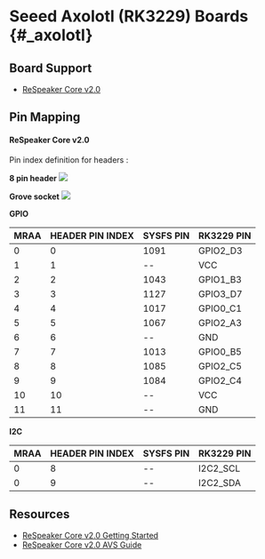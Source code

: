 Seeed Axolotl (RK3229) Boards    {#_axolotl}
=============================



Board Support
------------

- [ReSpeaker Core v2.0](http://respeaker.io)


Pin Mapping
--------------

#### ReSpeaker Core v2.0

Pin index definition for headers :

**8 pin header**
![](https://github.com/respeaker/get_started_with_respeaker/blob/master/img/respeakercorev2pin1.jpg?raw=true)

**Grove socket**
![](https://github.com/respeaker/get_started_with_respeaker/blob/master/img/respeakercorev2pin2.jpg?raw=true)

**GPIO**

| MRAA | HEADER PIN INDEX | SYSFS PIN | RK3229 PIN |
| :--- | :--------------- | :-------- | :--------- |
| 0    | 0                | 1091        | GPIO2_D3   |
| 1    | 1                | --        | VCC        |
| 2    | 2                | 1043        | GPIO1_B3   |
| 3    | 3                | 1127       | GPIO3_D7   |
| 4    | 4                | 1017        | GPIO0_C1   |
| 5    | 5                | 1067        | GPIO2_A3   |
| 6    | 6                | --        | GND        |
| 7    | 7                | 1013        | GPIO0_B5   |
| 8    | 8                | 1085        | GPIO2_C5   |
| 9    | 9                | 1084        | GPIO2_C4   |
| 10   | 10               | --        | VCC        |
| 11   | 11               | --        | GND        |


**I2C**

| MRAA | HEADER PIN INDEX | SYSFS PIN | RK3229 PIN |
| :--- | :--------------- | :-------- | :--------- |
| 0    | 8                | --        | I2C2_SCL   |
| 0    | 9                | --        | I2C2_SDA   |

Resources
---------

- [ReSpeaker Core v2.0 Getting Started](https://github.com/respeaker/get_started_with_respeaker/blob/master/docs/ReSpeaker_Core_V2/getting_started.md)
- [ReSpeaker Core v2.0 AVS Guide](https://github.com/respeaker/get_started_with_respeaker/blob/master/docs/ReSpeaker_Core_V2/avs_guide.md)
